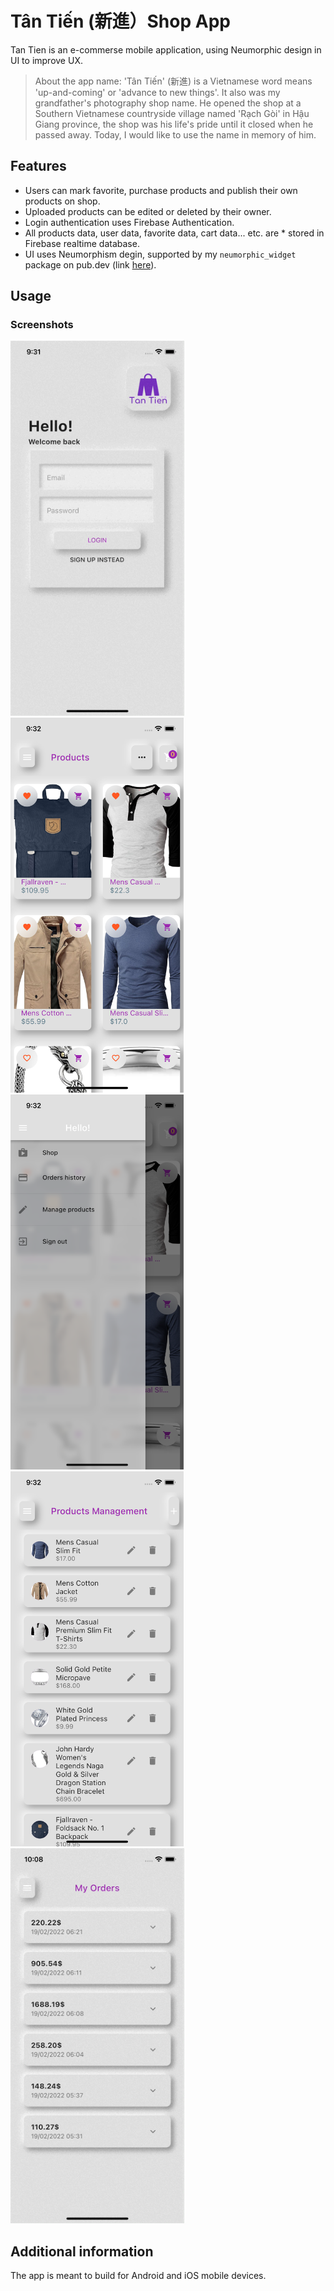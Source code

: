 # Tân Tiến (新進）Shop App

Tan Tien is an e-commerse mobile application, using Neumorphic design in UI to improve UX.

>About the app name: 'Tân Tiến' (新進) is a Vietnamese word means 'up-and-coming' or 'advance to new things'. It also was my grandfather's photography shop name. He opened the shop at a Southern Vietnamese countryside village named 'Rạch Gòi' in Hậu Giang province, the shop was his life's pride until it closed when he passed away. Today, I would like to use the name in memory of him.

## Features
* Users can mark favorite, purchase products and publish their own products on shop.
* Uploaded products can be edited or deleted by their owner.
* Login authentication uses Firebase Authentication.
* All products data, user data, favorite data, cart data... etc. are * stored in Firebase realtime database.
* UI uses Neumorphism degin, supported by my `neumorphic_widget` package on pub.dev (link [here](https://pub.dev/packages/neumorphic_widget)). 

## Usage
### Screenshots
<img src='screenShots/app_screen_1_login.gif' height='600em'> <img src='screenShots/screenShot2_products.png' height='600em'> <img src='screenShots/screenShot3_drawer.png' height='600em'>
<img src='screenShots/screenshot4_user_product.png' height='600em'> <img src='screenShots/screeshot5_user_orders.gif' height='600em'>

## Additional information
The app is meant to build for Android and iOS mobile devices.